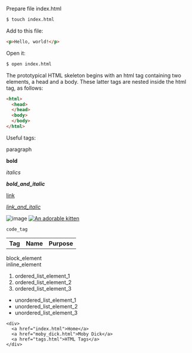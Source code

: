 Prepare file index.html

```bash
$ touch index.html
```

Add to this file:
```html
<p>Hello, world!</p>
```

Open it:
```bash
$ open index.html
```

The prototypical HTML skeleton begins with an html tag containing two elements, a head and a body. These latter tags are nested inside the html tag, as follows:

```html
<html>
  <head>
  </head>
  <body>
  </body>
</html>
```
Useful tags:

<p>paragraph</p>

<strong>bold</strong>

<em>italics</em> 

<em><strong>bold_and_italic</strong></em>

<a href="https://learnenough.com/email">link</a>

<a href="https://learnenough.com/email"><em>link_and_italic</em></a>

<img src="https://lh3.googleusercontent.com/M1XTibfCgpi5pgjSDb7kXDh21N8fpn-8evzQVAX-qGFhSyArDmSuCAv1pjVp4jbAt_g=w412-h220-rw" alt="image">

<a href="https://learnenough.com/email">
  <img src="https://lh3.googleusercontent.com/M1XTibfCgpi5pgjSDb7kXDh21N8fpn-8evzQVAX-qGFhSyArDmSuCAv1pjVp4jbAt_g=w412-h220-rw" alt="An adorable kitten">
</a>

<code>code_tag</code>

<table>
  <tr>
    <th>Tag</th>
    <th>Name</th>
    <th>Purpose</th>
  </tr>
</table>

<div>block_element</div>
<span>inline_element</span>

<ol>
  <li>ordered_list_element_1</li>
  <li>ordered_list_element_2</li>
  <li>ordered_list_element_3</li>
</ol>

<ul>
  <li>unordered_list_element_1</li>
  <li>unordered_list_element_2</li>
  <li>unordered_list_element_3</li>
</ul>

<!DOCTYPE html>
<html>
  <head>
    <title>Navigation menu presentation</title>
    <meta charset="utf-8">
  </head>
  <body>

    <div>
      <a href="index.html">Home</a>
      <a href="moby_dick.html">Moby Dick</a>
      <a href="tags.html">HTML Tags</a>
    </div>